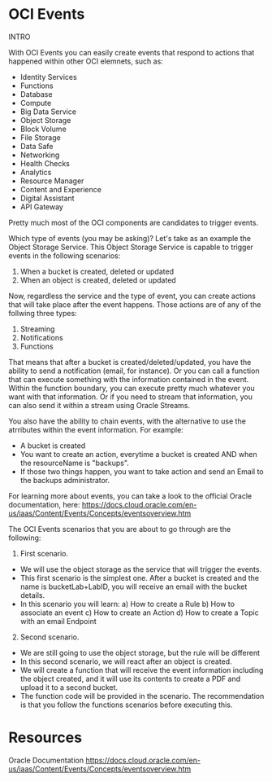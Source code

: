 # OCI Events
INTRO

With OCI Events you can easily create events that respond to actions that happened within other OCI elemnets, such as:

- Identity Services
- Functions
- Database
- Compute
- Big Data Service
- Object Storage
- Block Volume 
- File Storage
- Data Safe
- Networking
- Health Checks
- Analytics
- Resource Manager
- Content and Experience
- Digital Assistant
- API Gateway

Pretty much most of the OCI components are candidates to trigger events.

Which type of events (you may be asking)? Let's take as an example the Object Storage Service. This Object Storage Service is capable to trigger events in the following scenarios:

1. When a bucket is created, deleted or updated
2. When an object is created, deleted or updated

Now, regardless the service and the type of event, you can create actions that will take place after the event happens. Those actions are of any of the follwing three types:

1. Streaming
2. Notifications
3. Functions

That means that after a bucket is created/deleted/updated, you have the ability to send a notification (email, for instance). Or you can call a function that can execute something with the information contained in the event. Within the function boundary, you can execute pretty much whatever you want with that information.
Or if you need to stream that information, you can also send it within a stream using Oracle Streams.

You also have the ability to chain events, with the alternative to use the atrributes within the event information. For example:
- A bucket is created
- You want to create an action, everytime a bucket is created AND when the resourceName is "backups". 
- If those two things happen, you want to take action and send an Email to the backups administrator.

For learning more about events, you can take a look to the official Oracle documentation, here: https://docs.cloud.oracle.com/en-us/iaas/Content/Events/Concepts/eventsoverview.htm

The OCI Events scenarios that you are about to go through are the following:

1. First scenario.
- We will use the object storage as the service that will trigger the events.
- This first scenario is the simplest one. After a bucket is created and the name is bucketLab+LabID, you will receive an email with the bucket details.
- In this scenario you will learn:
	a) How to create a Rule
	b) How to associate an event
	c) How to create an Action
	d) How to create a Topic with an email Endpoint

2. Second scenario.
- We are still going to use the object storage, but the rule will be different
- In this second scenario, we will react after an object is created. 
- We will create a function that will receive the event information including the object created, and it will use its contents to create a PDF and upload it to a second bucket.
- The function code will be provided in the scenario. The recommendation is that you follow the functions scenarios before executing this.

# Resources

Oracle Documentation https://docs.cloud.oracle.com/en-us/iaas/Content/Events/Concepts/eventsoverview.htm